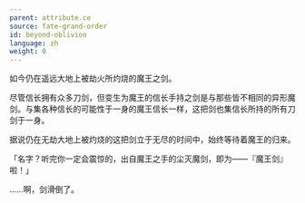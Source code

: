 ```yaml
---
parent: attribute.ce
source: fate-grand-order
id: beyond-oblivion
language: zh
weight: 0
---
```


如今仍在遥远大地上被劫火所灼烧的魔王之剑。

尽管信长拥有众多刀剑，但变生为魔王的信长手持之剑是与那些皆不相同的异形魔剑。与集各种信长的可能性于一身的魔王信长一样，这把剑也集信长所持的所有刀剑于一身。

据说仍在无劫大地上被灼烧的这把剑立于无尽的时间中，始终等待着魔王的归来。

「名字？听完你一定会震惊的，出自魔王之手的尘灭魔剑，即为——『魔王剑』啦！」

……啊，剑滑倒了。
